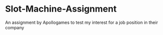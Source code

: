 # Slot-Machine-Assignment
An assignment by Apollogames to test my interest for a job position in their company
